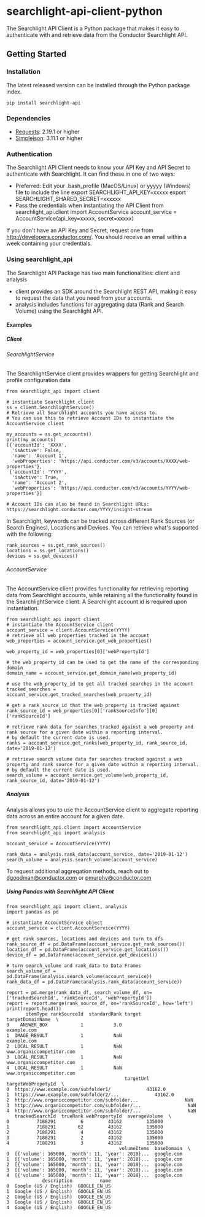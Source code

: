 # searchlight-api-client-python

The Searchlight API Client is a Python package that makes it easy to authenticate with and retrieve data from the Conductor Searchlight API.

## Getting Started

### Installation

The latest released version can be installed through the Python package index.

```
pip install searchlight-api
```

### Dependencies

* [Requests](http://docs.python-requests.org/en/master/): 2.19.1 or higher
* [Simplejson](https://simplejson.readthedocs.io/en/latest/): 3.11.1 or higher

### Authentication
The Searchlight API Client needs to know your API Key and API Secret to authenticate with Searchlight. It can find these in one of two ways:
* Preferred: Edit your .bash_profile (MacOS/Linux) or yyyyy (Windows) file to include the line
    export SEARCHLIGHT_API_KEY=xxxxx
    export SEARCHLIGHT_SHARED_SECRET=xxxxxx
* Pass the credentials when instantiating the API Client
    from searchlight_api.client import AccountService
    account_service = AccountService(api_key=xxxxx, secret=xxxxx)

If you don't have an API Key and Secret, request one from http://developers.conductor.com/. You should receive an email within a week containing your credentials.

### Using searchlight_api

The Searchlight API Package has two main functionalities: client and analysis
* client provides an SDK around the Searchlight REST API, making it easy to request the data that you need from your accounts.
* analysis includes functions for aggregating data (Rank and Search Volume) using the Searchlight API.

#### Examples

##### Client

###### SearchlightService
The SearchlightService client provides wrappers for getting Searchlight and profile configuration data
```
from searchlight_api import client

# instantiate Searchlight client
ss = client.SearchlightService()
# Retrieve all Searchlight accounts you have access to.
# You can use this to retrieve Account IDs to instantiate the AccountService client

my_accounts = ss.get_accounts()
print(my_accounts)
[{'accountId': 'XXXX',
  'isActive': False,
  'name': 'Account 1',
  'webProperties': 'https://api.conductor.com/v3/accounts/XXXX/web-properties'},
 {'accountId': 'YYYY',
  'isActive': True,
  'name': 'Account 2',
  'webProperties': 'https://api.conductor.com/v3/accounts/YYYY/web-properties'}]

# Account IDs can also be found in Searchlight URLs: https://searchlight.conductor.com/YYYY/insight-stream
```

In Searchlight, keywords can be tracked across different Rank Sources (or Search Engines), Locations and Devices.
You can retrieve what's supported with the following:

```
rank_sources = ss.get_rank_sources()
locations = ss.get_locations()
devices = ss.get_devices()
```

###### AccountService
The AccountService client provides functionality for retrieving reporting data from Searchlight accounts, while retaining all the functionality found in the SearchlightService client. A Searchlight account id is required upon instantiation.
```
from searchlight_api import client
# instantiate the AccountService client
account_service = client.AccountService(YYYY)
# retrieve all web properties tracked in the account
web_properties = account_service.get_web_properties()

web_property_id = web_properties[0]['webPropertyId']

# the web_property_id can be used to get the name of the corresponding domain
domain_name = account_service.get_domain_name(web_property_id)

# use the web_property_id to get all tracked searches in the account
tracked_searches = account_service.get_tracked_searches(web_property_id)

# get a rank_source_id that the web_property is tracked against
rank_source_id = web_properties[0]['rankSourceInfo'][0]['rankSourceId']

# retrieve rank data for searches tracked against a web property and rank source for a given date within a reporting interval.
# by default the current date is used.
ranks = account_service.get_ranks(web_property_id, rank_source_id, date='2019-01-12')

# retrieve search volume data for searches tracked against a web property and rank source for a given date within a reporting interval.
# by default the current date is used.
search_volume = account_service.get_volume(web_property_id, rank_source_id, date='2019-01-12')
```

##### Analysis
Analysis allows you to use the AccountService client to aggregate reporting data across an entire account for a given date.

```
from searchlight_api.client import AccountService
from searchlight_api import analysis

account_service = AccountService(YYYY)

rank_data = analysis.rank_data(account_service, date='2019-01-12')
search_volume = analysis.search_volume(account_service)
```

To request additional aggregation methods, reach out to dgoodman@conductor.com or pmurphy@conductor.com

##### Using Pandas with Searchlight API Client

```
from searchlight_api import client, analysis
import pandas as pd

# instantiate AccountService object
account_service = client.AccountService(YYYY)

# get rank sources, locations and devices and turn to dfs
rank_source_df = pd.DataFrame(account_service.get_rank_sources())
location_df = pd.DataFrame(account_service.get_locations())
device_df = pd.DataFrame(account_service.get_devices())

# turn search_volume and rank_data to Data Frames
search_volume_df = pd.DataFrame(analysis.search_volume(account_service))
rank_data_df = pd.DataFrame(analysis.rank_data(account_service))

report = pd.merge(rank_data_df, search_volume_df, on=['trackedSearchId', 'rankSourceId', 'webPropertyId'])
report = report.merge(rank_source_df, on='rankSourceId', how='left')
print(report.head())
       itemType rankSourceId  standardRank target           targetDomainName  \
0    ANSWER_BOX            1           3.0                        example.com
1  IMAGE_RESULT            1           NaN                        example.com
2  LOCAL_RESULT            1           NaN         www.organiccompetitor.com
3  LOCAL_RESULT            1           NaN         www.organiccompetitor.com
4  LOCAL_RESULT            1           NaN         www.organiccompetitor.com
                                           targetUrl  targetWebPropetyId  \
0  https://www.example.com/subfolder1/             43162.0
1  https://www.example.com/subfolder2/...             43162.0
2  http://www.organiccompetitor.com/subfolder...                 NaN
3  http://www.organiccompetitor.com/subfolder/...                 NaN
4  http://www.organiccompetitor.com/subfolder/...                 NaN
   trackedSearchId  trueRank webPropertyId  averageVolume  \
0          7188291         6         43162         135000
1          7188291        62         43162         135000
2          7188291         4         43162         135000
3          7188291         2         43162         135000
4          7188291         3         43162         135000
                                         volumeItems  baseDomain  \
0  [{'volume': 165000, 'month': 11, 'year': 2018}...  google.com
1  [{'volume': 165000, 'month': 11, 'year': 2018}...  google.com
2  [{'volume': 165000, 'month': 11, 'year': 2018}...  google.com
3  [{'volume': 165000, 'month': 11, 'year': 2018}...  google.com
4  [{'volume': 165000, 'month': 11, 'year': 2018}...  google.com
             description          name
0  Google (US / English)  GOOGLE_EN_US
1  Google (US / English)  GOOGLE_EN_US
2  Google (US / English)  GOOGLE_EN_US
3  Google (US / English)  GOOGLE_EN_US
4  Google (US / English)  GOOGLE_EN_US
```